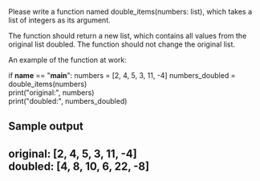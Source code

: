 Please write a function named double_items(numbers: list), which takes a list of integers as its argument.

The function should return a new list, which contains all values from the original list doubled. The function should not change the original list.

An example of the function at work:

if __name__ == "__main__":
    numbers = [2, 4, 5, 3, 11, -4]
    numbers_doubled = double_items(numbers)  
    print("original:", numbers)  
    print("doubled:", numbers_doubled)  
    
Sample output
-----
original: [2, 4, 5, 3, 11, -4]  
doubled: [4, 8, 10, 6, 22, -8]  
-----
